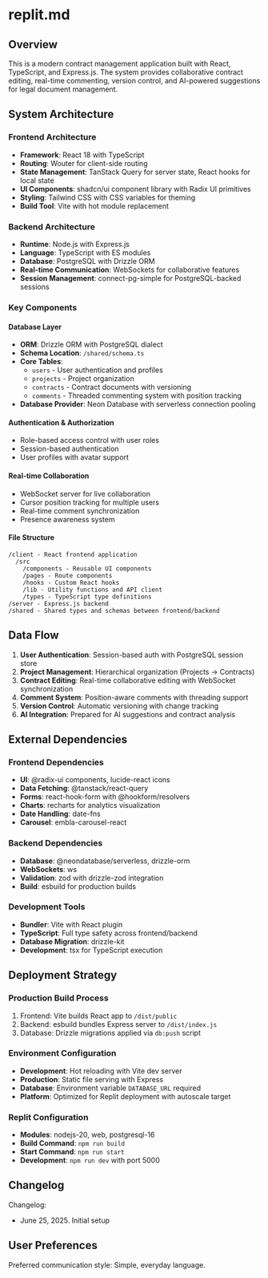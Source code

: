 # replit.md

## Overview

This is a modern contract management application built with React, TypeScript, and Express.js. The system provides collaborative contract editing, real-time commenting, version control, and AI-powered suggestions for legal document management.

## System Architecture

### Frontend Architecture
- **Framework**: React 18 with TypeScript
- **Routing**: Wouter for client-side routing
- **State Management**: TanStack Query for server state, React hooks for local state
- **UI Components**: shadcn/ui component library with Radix UI primitives
- **Styling**: Tailwind CSS with CSS variables for theming
- **Build Tool**: Vite with hot module replacement

### Backend Architecture
- **Runtime**: Node.js with Express.js
- **Language**: TypeScript with ES modules
- **Database**: PostgreSQL with Drizzle ORM
- **Real-time Communication**: WebSockets for collaborative features
- **Session Management**: connect-pg-simple for PostgreSQL-backed sessions

### Key Components

#### Database Layer
- **ORM**: Drizzle ORM with PostgreSQL dialect
- **Schema Location**: `/shared/schema.ts`
- **Core Tables**:
  - `users` - User authentication and profiles
  - `projects` - Project organization
  - `contracts` - Contract documents with versioning
  - `comments` - Threaded commenting system with position tracking
- **Database Provider**: Neon Database with serverless connection pooling

#### Authentication & Authorization
- Role-based access control with user roles
- Session-based authentication
- User profiles with avatar support

#### Real-time Collaboration
- WebSocket server for live collaboration
- Cursor position tracking for multiple users
- Real-time comment synchronization
- Presence awareness system

#### File Structure
```
/client - React frontend application
  /src
    /components - Reusable UI components
    /pages - Route components
    /hooks - Custom React hooks
    /lib - Utility functions and API client
    /types - TypeScript type definitions
/server - Express.js backend
/shared - Shared types and schemas between frontend/backend
```

## Data Flow

1. **User Authentication**: Session-based auth with PostgreSQL session store
2. **Project Management**: Hierarchical organization (Projects → Contracts)
3. **Contract Editing**: Real-time collaborative editing with WebSocket synchronization
4. **Comment System**: Position-aware comments with threading support
5. **Version Control**: Automatic versioning with change tracking
6. **AI Integration**: Prepared for AI suggestions and contract analysis

## External Dependencies

### Frontend Dependencies
- **UI**: @radix-ui components, lucide-react icons
- **Data Fetching**: @tanstack/react-query
- **Forms**: react-hook-form with @hookform/resolvers
- **Charts**: recharts for analytics visualization
- **Date Handling**: date-fns
- **Carousel**: embla-carousel-react

### Backend Dependencies
- **Database**: @neondatabase/serverless, drizzle-orm
- **WebSockets**: ws
- **Validation**: zod with drizzle-zod integration
- **Build**: esbuild for production builds

### Development Tools
- **Bundler**: Vite with React plugin
- **TypeScript**: Full type safety across frontend/backend
- **Database Migration**: drizzle-kit
- **Development**: tsx for TypeScript execution

## Deployment Strategy

### Production Build Process
1. Frontend: Vite builds React app to `/dist/public`
2. Backend: esbuild bundles Express server to `/dist/index.js`
3. Database: Drizzle migrations applied via `db:push` script

### Environment Configuration
- **Development**: Hot reloading with Vite dev server
- **Production**: Static file serving with Express
- **Database**: Environment variable `DATABASE_URL` required
- **Platform**: Optimized for Replit deployment with autoscale target

### Replit Configuration
- **Modules**: nodejs-20, web, postgresql-16
- **Build Command**: `npm run build`
- **Start Command**: `npm run start`
- **Development**: `npm run dev` with port 5000

## Changelog

Changelog:
- June 25, 2025. Initial setup

## User Preferences

Preferred communication style: Simple, everyday language.